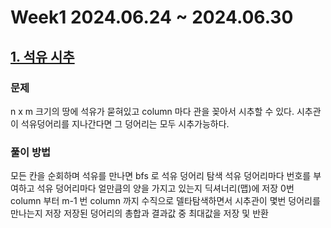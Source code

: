 # Week1 2024.06.24 ~ 2024.06.30

## [1. 석유 시추](./Pro_Lv2.석유%20시추.py)

### 문제
n x m 크기의 땅에 석유가 묻혀있고 
column 마다 관을 꽂아서 시추할 수 있다.
시추관이 석유덩어리를 지나간다면 그 덩어리는 모두 시추가능하다.

### 풀이 방법
모든 칸을 순회하며 석유를 만나면 bfs 로 석유 덩어리 탐색
석유 덩어리마다 번호를 부여하고
석유 덩어리마다 얼만큼의 양을 가지고 있는지 딕셔너리(맵)에 저장
0번 column 부터 m-1 번 column 까지 수직으로 델타탐색하면서 시추관이
몇번 덩어리를 만나는지 저장
저장된 덩어리의 총합과 결과값 중 최대값을 저장 및 반환
